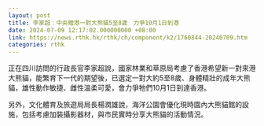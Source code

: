 ```yaml
---
layout: post
title: 李家超︰中央贈港一對大熊貓5至8歲　力爭10月1日到港
date: 2024-07-09 12:17:02.000000000 +08:00
link: https://news.rthk.hk/rthk/ch/component/k2/1760844-20240709.htm
categories: rthk
---
```


正在四川訪問的行政長官李家超說，國家林業和草原局考慮了香港希望新一對來港大熊貓，能繁育下一代的期望後，已選定一對大約5至8歲、身體精壯的成年大熊貓，雄性動作敏捷、雌性溫柔可愛，會力爭牠們10月1日到達香港。

另外，文化體育及旅遊局局長楊潤雄說，海洋公園會優化現時園內大熊貓館的設施，包括考慮加裝攝影器材，與市民實時分享大熊貓的活動情況。
